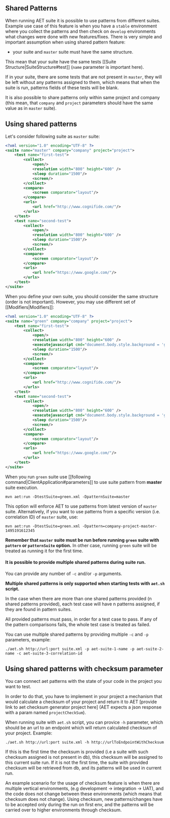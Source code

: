 ## Shared Patterns

When running AET suite it is possible to use patterns from different suites. Example use case of this feature is when
you have a `stable` environment where you collect the patterns and then check on `develop` environments what changes were done with new features/fixes.
There is very simple and important assumption when using shared pattern feature:

* your suite and `master` suite must have the same structure.

This mean that your suite have the same tests [[Suite Structure|SuiteStructure#test]] (`name` parameter is important here).

If in your suite, there are some tests that are not present in `master`, they will be left without any patterns assigned to them, 
which means that when the suite is run, patterns fields of these tests will be blank.

It is also possible to share patterns only within same project and company (this mean, that `company` and `project` parameters
should have the same value as in `master` suite).

## Using shared patterns
Let's consider following suite as `master` suite:

```xml
<?xml version="1.0" encoding="UTF-8" ?>
<suite name="master" company="company" project="project">
    <test name="first-test">
        <collect>
            <open/>
            <resolution width="800" height="600" />
            <sleep duration="1500"/>
            <screen/>
        </collect>
        <compare>
            <screen comparator="layout"/>
        </compare>
        <urls>
            <url href="http://www.cognifide.com/"/>
        </urls>
    </test>
    <test name="second-test">
        <collect>
            <open/>
            <resolution width="800" height="600" />
            <sleep duration="1500"/>
            <screen/>
        </collect>
        <compare>
            <screen comparator="layout"/>
        </compare>
        <urls>
            <url href="https://www.google.com/"/>
        </urls>
    </test>
</suite>
```

When you define your own suite, you should consider the same structure (order is not important). However,
you may use different set of [[Modifiers|Modifiers]]:

```xml
<?xml version="1.0" encoding="UTF-8" ?>
<suite name="green" company="company" project="project">
    <test name="first-test">
        <collect>
            <open/>
            <resolution width="800" height="600" />
            <executejavascript cmd="document.body.style.background = 'green';"/>
            <sleep duration="1500"/>
            <screen/>
        </collect>
        <compare>
            <screen comparator="layout"/>
        </compare>
        <urls>
            <url href="http://www.cognifide.com/"/>
        </urls>
    </test>
    <test name="second-test">
        <collect>
            <open/>
            <resolution width="800" height="600" />
            <executejavascript cmd="document.body.style.background = 'green';"/>
            <sleep duration="1500"/>
            <screen/>
        </collect>
        <compare>
            <screen comparator="layout"/>
        </compare>
        <urls>
            <url href="https://www.google.com/"/>
        </urls>
    </test>
</suite>
```

When you run `green` suite use [[following command|ClientApplication#parameters]] to use suite pattern from **master** suite execution.

`mvn aet:run -DtestSuite=green.xml -DpatternSuite=master`

This option will enforce AET to use patterns from latest version of `master` suite. Alternatively, if you want to use patterns from a specific version (i.e. correlation ID) of `master` suite, use:

`mvn aet:run -DtestSuite=green.xml -Dpattern=company-project-master-1495191612345`

**Remember that `master` suite must be run before running `green` suite with `pattern` or `patternSuite` option.**
 In other case, running `green` suite will be treated as running it for the first time.
 
#### It is possible to provide multiple shared patterns during suite run.
 You can provide any number of `-c` and/or `-p` arguments.
 
**Multiple shared patterns is only supported when starting tests with `aet.sh` script.**
 
 In the case when there are more than one shared patterns provided (n shared patterns provided),
 each test case will have n patterns assigned, if they are found in pattern suites.
 
 All provided patterns must pass, in order for a test case to pass. If any of the pattern comparisons 
 fails, the whole test case is treated as failed.
 
 You can use multiple shared patterns by providing multiple `-c` and `-p` parameters, example:
 
 `./aet.sh http://url:port suite.xml -p aet-suite-1-name -p aet-suite-2-name -c aet-suite-3-correlation-id`

## Using shared patterns with checksum parameter

You can connect aet patterns with the state of your code in the project you want to test.

In order to do that, you have to implement in your project a mechanism that would calculate a checksum
of your project and return it to AET [provide link to aet checksum generator project here] 
(AET expects a json response with a param named `projectCheckSum`). 

When running suite with `aet.sh` script, you can provice `-h` parameter, which should be an 
url to an endpoint which will return calculated checksum of your project. Example:

`./aet.sh http://url:port suite.xml -h http://urlToEndpointWithChecksum`
 
 If this is the first time the checksum is provided (i.e a suite with such
 checksum assigned is not present in db), this checksum will be assigned to this current suite run.
 If it is not the first time, the suite with provided checksum will be retrieved from db, and its 
 patterns will be used in current run.
 
 An example scenario for the usage of checksum feature is when there are multiple vertical 
 environments, (e.g development -> integration -> UAT), and the code does not change between 
 these environments (which means that checksum does not change). Using checksum, new patterns/changes have to be accepted only during the run on 
 first env, and the patterns will be carried over to higher environments through checksum.
 